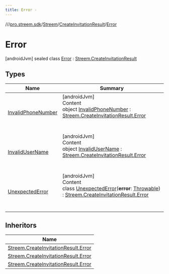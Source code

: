 ```yaml
---
title: Error -
---
```

//[<root>](../../../../../index.md)/[pro.streem.sdk](../../../index.md)/[Streem](../../index.md)/[CreateInvitationResult](../index.md)/[Error](index.md)



# Error  
 [androidJvm] sealed class [Error](index.md) : [Streem.CreateInvitationResult](../index.md)   


## Types  
  
|  Name |  Summary | 
|---|---|
| <a name="pro.streem.sdk/Streem.CreateInvitationResult.Error.InvalidPhoneNumber///PointingToDeclaration/"></a>[InvalidPhoneNumber](-invalid-phone-number/index.md)| <a name="pro.streem.sdk/Streem.CreateInvitationResult.Error.InvalidPhoneNumber///PointingToDeclaration/"></a>[androidJvm]  <br>Content  <br>object [InvalidPhoneNumber](-invalid-phone-number/index.md) : [Streem.CreateInvitationResult.Error](index.md)  <br><br><br>|
| <a name="pro.streem.sdk/Streem.CreateInvitationResult.Error.InvalidUserName///PointingToDeclaration/"></a>[InvalidUserName](-invalid-user-name/index.md)| <a name="pro.streem.sdk/Streem.CreateInvitationResult.Error.InvalidUserName///PointingToDeclaration/"></a>[androidJvm]  <br>Content  <br>object [InvalidUserName](-invalid-user-name/index.md) : [Streem.CreateInvitationResult.Error](index.md)  <br><br><br>|
| <a name="pro.streem.sdk/Streem.CreateInvitationResult.Error.UnexpectedError///PointingToDeclaration/"></a>[UnexpectedError](-unexpected-error/index.md)| <a name="pro.streem.sdk/Streem.CreateInvitationResult.Error.UnexpectedError///PointingToDeclaration/"></a>[androidJvm]  <br>Content  <br>class [UnexpectedError](-unexpected-error/index.md)(**error**: [Throwable](https://kotlinlang.org/api/latest/jvm/stdlib/kotlin/-throwable/index.html)) : [Streem.CreateInvitationResult.Error](index.md)  <br><br><br>|


## Inheritors  
  
|  Name | 
|---|
| <a name="pro.streem.sdk/Streem.CreateInvitationResult.Error.InvalidUserName///PointingToDeclaration/"></a>[Streem.CreateInvitationResult.Error](-invalid-user-name/index.md)|
| <a name="pro.streem.sdk/Streem.CreateInvitationResult.Error.InvalidPhoneNumber///PointingToDeclaration/"></a>[Streem.CreateInvitationResult.Error](-invalid-phone-number/index.md)|
| <a name="pro.streem.sdk/Streem.CreateInvitationResult.Error.UnexpectedError///PointingToDeclaration/"></a>[Streem.CreateInvitationResult.Error](-unexpected-error/index.md)|


